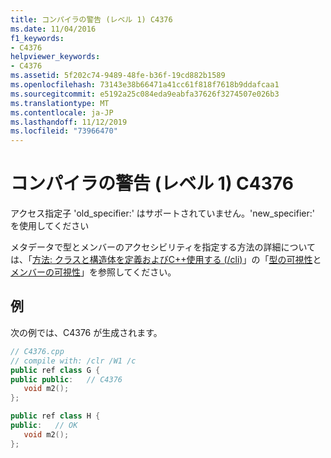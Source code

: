 ```yaml
---
title: コンパイラの警告 (レベル 1) C4376
ms.date: 11/04/2016
f1_keywords:
- C4376
helpviewer_keywords:
- C4376
ms.assetid: 5f202c74-9489-48fe-b36f-19cd882b1589
ms.openlocfilehash: 73143e38b66471a41cc61f818f7618b9ddafcaa1
ms.sourcegitcommit: e5192a25c084eda9eabfa37626f3274507e026b3
ms.translationtype: MT
ms.contentlocale: ja-JP
ms.lasthandoff: 11/12/2019
ms.locfileid: "73966470"
---
```

# <a name="compiler-warning-level-1-c4376"></a>コンパイラの警告 (レベル 1) C4376

アクセス指定子 'old_specifier:' はサポートされていません。'new_specifier:' を使用してください

メタデータで型とメンバーのアクセシビリティを指定する方法の詳細については、「[方法: クラスと構造体を定義およびC++使用する (/cli)](../../dotnet/how-to-define-and-consume-classes-and-structs-cpp-cli.md)」の「[型の可視性](../../dotnet/how-to-define-and-consume-classes-and-structs-cpp-cli.md#BKMK_Type_visibility)と[メンバーの可視性](../../dotnet/how-to-define-and-consume-classes-and-structs-cpp-cli.md#BKMK_Member_visibility)」を参照してください。

## <a name="example"></a>例

次の例では、C4376 が生成されます。

```cpp
// C4376.cpp
// compile with: /clr /W1 /c
public ref class G {
public public:   // C4376
   void m2();
};

public ref class H {
public:   // OK
   void m2();
};
```
